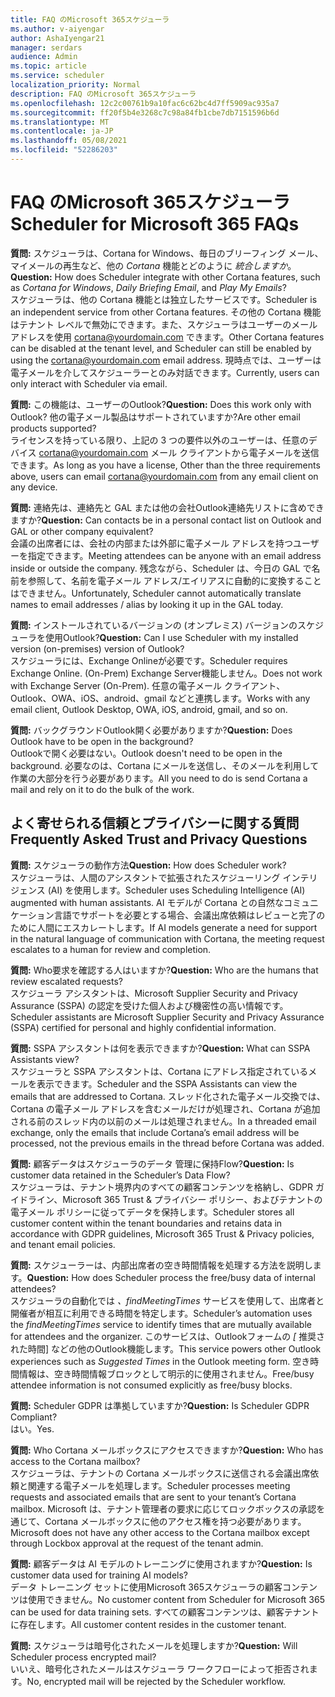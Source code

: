 ```yaml
---
title: FAQ のMicrosoft 365スケジューラ
ms.author: v-aiyengar
author: AshaIyengar21
manager: serdars
audience: Admin
ms.topic: article
ms.service: scheduler
localization_priority: Normal
description: FAQ のMicrosoft 365スケジューラ
ms.openlocfilehash: 12c2c00761b9a10fac6c62bc4d7ff5909ac935a7
ms.sourcegitcommit: ff20f5b4e3268c7c98a84fb1cbe7db7151596b6d
ms.translationtype: MT
ms.contentlocale: ja-JP
ms.lasthandoff: 05/08/2021
ms.locfileid: "52286203"
---
```

# <a name="scheduler-for-microsoft-365-faqs"></a><span data-ttu-id="a4055-103">FAQ のMicrosoft 365スケジューラ</span><span class="sxs-lookup"><span data-stu-id="a4055-103">Scheduler for Microsoft 365 FAQs</span></span>

<span data-ttu-id="a4055-104">**質問:** スケジューラは、Cortana for Windows、毎日のブリーフィング メール、マイメールの再生など、他の *Cortana* 機能とどのように *統合しますか*。</span><span class="sxs-lookup"><span data-stu-id="a4055-104">**Question:** How does Scheduler integrate with other Cortana features, such as *Cortana for Windows*, *Daily Briefing Email*, and *Play My Emails*?</span></span></br>
<span data-ttu-id="a4055-105">スケジューラは、他の Cortana 機能とは独立したサービスです。</span><span class="sxs-lookup"><span data-stu-id="a4055-105">Scheduler is an independent service from other Cortana features.</span></span> <span data-ttu-id="a4055-106">その他の Cortana 機能はテナント レベルで無効にできます。また、スケジューラはユーザーのメール アドレスを使用 cortana@yourdomain.com できます。</span><span class="sxs-lookup"><span data-stu-id="a4055-106">Other Cortana features can be disabled at the tenant level, and Scheduler can still be enabled by using the cortana@yourdomain.com email address.</span></span> <span data-ttu-id="a4055-107">現時点では、ユーザーは電子メールを介してスケジューラーとのみ対話できます。</span><span class="sxs-lookup"><span data-stu-id="a4055-107">Currently, users can only interact with Scheduler via email.</span></span>

<span data-ttu-id="a4055-108">**質問:** この機能は、ユーザーのOutlook?</span><span class="sxs-lookup"><span data-stu-id="a4055-108">**Question:** Does this work only with Outlook?</span></span> <span data-ttu-id="a4055-109">他の電子メール製品はサポートされていますか?</span><span class="sxs-lookup"><span data-stu-id="a4055-109">Are other email products supported?</span></span></br>
<span data-ttu-id="a4055-110">ライセンスを持っている限り、上記の 3 つの要件以外のユーザーは、任意のデバイス cortana@yourdomain.com メール クライアントから電子メールを送信できます。</span><span class="sxs-lookup"><span data-stu-id="a4055-110">As long as you have a license, Other than the three requirements above, users can email cortana@yourdomain.com from any email client on any device.</span></span>

<span data-ttu-id="a4055-111">**質問:** 連絡先は、連絡先と GAL または他の会社Outlook連絡先リストに含めできますか?</span><span class="sxs-lookup"><span data-stu-id="a4055-111">**Question:** Can contacts be in a personal contact list on Outlook and GAL or other company equivalent?</span></span></br>
<span data-ttu-id="a4055-112">会議の出席者には、会社の内部または外部に電子メール アドレスを持つユーザーを指定できます。</span><span class="sxs-lookup"><span data-stu-id="a4055-112">Meeting attendees can be anyone with an email address inside or outside the company.</span></span> <span data-ttu-id="a4055-113">残念ながら、Scheduler は、今日の GAL で名前を参照して、名前を電子メール アドレス/エイリアスに自動的に変換することはできません。</span><span class="sxs-lookup"><span data-stu-id="a4055-113">Unfortunately, Scheduler cannot automatically translate names to email addresses / alias by looking it up in the GAL today.</span></span>

<span data-ttu-id="a4055-114">**質問:** インストールされているバージョンの (オンプレミス) バージョンのスケジューラを使用Outlook?</span><span class="sxs-lookup"><span data-stu-id="a4055-114">**Question:** Can I use Scheduler with my installed version (on-premises) version of Outlook?</span></span></br>
<span data-ttu-id="a4055-115">スケジューラには、Exchange Onlineが必要です。</span><span class="sxs-lookup"><span data-stu-id="a4055-115">Scheduler requires Exchange Online.</span></span> <span data-ttu-id="a4055-116">(On-Prem) Exchange Server機能しません。</span><span class="sxs-lookup"><span data-stu-id="a4055-116">Does not work with Exchange Server (On-Prem).</span></span> <span data-ttu-id="a4055-117">任意の電子メール クライアント、Outlook、OWA、iOS、android、gmail などと連携します。</span><span class="sxs-lookup"><span data-stu-id="a4055-117">Works with any email client, Outlook Desktop, OWA, iOS, android, gmail, and so on.</span></span>

<span data-ttu-id="a4055-118">**質問:** バックグラウンドOutlook開く必要がありますか?</span><span class="sxs-lookup"><span data-stu-id="a4055-118">**Question:** Does Outlook have to be open in the background?</span></span></br>
<span data-ttu-id="a4055-119">Outlookで開く必要はない。</span><span class="sxs-lookup"><span data-stu-id="a4055-119">Outlook doesn't need to be open in the background.</span></span> <span data-ttu-id="a4055-120">必要なのは、Cortana にメールを送信し、そのメールを利用して作業の大部分を行う必要があります。</span><span class="sxs-lookup"><span data-stu-id="a4055-120">All you need to do is send Cortana a mail and rely on it to do the bulk of the work.</span></span>

## <a name="frequently-asked-trust-and-privacy-questions"></a><span data-ttu-id="a4055-121">よく寄せられる信頼とプライバシーに関する質問</span><span class="sxs-lookup"><span data-stu-id="a4055-121">Frequently Asked Trust and Privacy Questions</span></span>

<span data-ttu-id="a4055-122">**質問:** スケジューラの動作方法</span><span class="sxs-lookup"><span data-stu-id="a4055-122">**Question:** How does Scheduler work?</span></span></br>
<span data-ttu-id="a4055-123">スケジューラは、人間のアシスタントで拡張されたスケジューリング インテリジェンス (AI) を使用します。</span><span class="sxs-lookup"><span data-stu-id="a4055-123">Scheduler uses Scheduling Intelligence (AI) augmented with human assistants.</span></span> <span data-ttu-id="a4055-124">AI モデルが Cortana との自然なコミュニケーション言語でサポートを必要とする場合、会議出席依頼はレビューと完了のために人間にエスカレートします。</span><span class="sxs-lookup"><span data-stu-id="a4055-124">If AI models generate a need for support in the natural language of communication with Cortana, the meeting request escalates to a human for review and completion.</span></span>

<span data-ttu-id="a4055-125">**質問:** Who要求を確認する人はいますか?</span><span class="sxs-lookup"><span data-stu-id="a4055-125">**Question:** Who are the humans that review escalated requests?</span></span> </br>
<span data-ttu-id="a4055-126">スケジューラ アシスタントは、Microsoft Supplier Security and Privacy Assurance (SSPA) の認定を受けた個人および機密性の高い情報です。</span><span class="sxs-lookup"><span data-stu-id="a4055-126">Scheduler assistants are Microsoft Supplier Security and Privacy Assurance (SSPA) certified for personal and highly confidential information.</span></span> 

<span data-ttu-id="a4055-127">**質問:** SSPA アシスタントは何を表示できますか?</span><span class="sxs-lookup"><span data-stu-id="a4055-127">**Question:** What can SSPA Assistants view?</span></span></br>
<span data-ttu-id="a4055-128">スケジューラと SSPA アシスタントは、Cortana にアドレス指定されているメールを表示できます。</span><span class="sxs-lookup"><span data-stu-id="a4055-128">Scheduler and the SSPA Assistants can view  the emails that are addressed to Cortana.</span></span> <span data-ttu-id="a4055-129">スレッド化された電子メール交換では、Cortana の電子メール アドレスを含むメールだけが処理され、Cortana が追加される前のスレッド内の以前のメールは処理されません。</span><span class="sxs-lookup"><span data-stu-id="a4055-129">In a threaded email exchange, only the emails that include Cortana’s email address will be processed, not the previous emails in the thread before Cortana was added.</span></span>   

<span data-ttu-id="a4055-130">**質問:** 顧客データはスケジューラのデータ 管理に保持Flow?</span><span class="sxs-lookup"><span data-stu-id="a4055-130">**Question:** Is customer data retained in the Scheduler’s Data Flow?</span></span> </br>
<span data-ttu-id="a4055-131">スケジューラは、テナント境界内のすべての顧客コンテンツを格納し、GDPR ガイドライン、Microsoft 365 Trust & プライバシー ポリシー、およびテナントの電子メール ポリシーに従ってデータを保持します。</span><span class="sxs-lookup"><span data-stu-id="a4055-131">Scheduler stores all customer content within the tenant boundaries and retains data in accordance with GDPR guidelines, Microsoft 365 Trust & Privacy policies, and tenant email policies.</span></span>

<span data-ttu-id="a4055-132">**質問:** スケジューラーは、内部出席者の空き時間情報を処理する方法を説明します。</span><span class="sxs-lookup"><span data-stu-id="a4055-132">**Question:** How does Scheduler process the free/busy data of internal attendees?</span></span> </br>
<span data-ttu-id="a4055-133">スケジューラの自動化では *、findMeetingTimes* サービスを使用して、出席者と開催者が相互に利用できる時間を特定します。</span><span class="sxs-lookup"><span data-stu-id="a4055-133">Scheduler’s automation uses the *findMeetingTimes* service to identify times that are mutually available for attendees and the organizer.</span></span> <span data-ttu-id="a4055-134">このサービスは、Outlookフォームの *[* 推奨された時間] などの他のOutlook機能します。</span><span class="sxs-lookup"><span data-stu-id="a4055-134">This service powers other Outlook experiences such as *Suggested Times* in the Outlook meeting form.</span></span> <span data-ttu-id="a4055-135">空き時間情報は、空き時間情報ブロックとして明示的に使用されません。</span><span class="sxs-lookup"><span data-stu-id="a4055-135">Free/busy attendee information is not consumed explicitly as free/busy blocks.</span></span> 

<span data-ttu-id="a4055-136">**質問:** Scheduler GDPR は準拠していますか?</span><span class="sxs-lookup"><span data-stu-id="a4055-136">**Question:** Is Scheduler GDPR Compliant?</span></span> </br>
<span data-ttu-id="a4055-137">はい。</span><span class="sxs-lookup"><span data-stu-id="a4055-137">Yes.</span></span>

<span data-ttu-id="a4055-138">**質問:** Who Cortana メールボックスにアクセスできますか?</span><span class="sxs-lookup"><span data-stu-id="a4055-138">**Question:** Who has access to the Cortana mailbox?</span></span> </br>
<span data-ttu-id="a4055-139">スケジューラは、テナントの Cortana メールボックスに送信される会議出席依頼と関連する電子メールを処理します。</span><span class="sxs-lookup"><span data-stu-id="a4055-139">Scheduler processes meeting requests and associated emails that are sent to your tenant’s Cortana mailbox.</span></span> <span data-ttu-id="a4055-140">Microsoft は、テナント管理者の要求に応じてロックボックスの承認を通じて、Cortana メールボックスに他のアクセス権を持つ必要があります。</span><span class="sxs-lookup"><span data-stu-id="a4055-140">Microsoft does not have any other access to the Cortana mailbox except through Lockbox approval at the request of the tenant admin.</span></span>  

<span data-ttu-id="a4055-141">**質問:** 顧客データは AI モデルのトレーニングに使用されますか?</span><span class="sxs-lookup"><span data-stu-id="a4055-141">**Question:** Is customer data used for training AI models?</span></span></br>
<span data-ttu-id="a4055-142">データ トレーニング セットに使用Microsoft 365スケジューラの顧客コンテンツは使用できません。</span><span class="sxs-lookup"><span data-stu-id="a4055-142">No customer content from Scheduler for Microsoft 365 can be used for data training sets.</span></span> <span data-ttu-id="a4055-143">すべての顧客コンテンツは、顧客テナントに存在します。</span><span class="sxs-lookup"><span data-stu-id="a4055-143">All customer content resides in the customer tenant.</span></span>  

<span data-ttu-id="a4055-144">**質問:** スケジューラは暗号化されたメールを処理しますか?</span><span class="sxs-lookup"><span data-stu-id="a4055-144">**Question:** Will Scheduler process encrypted mail?</span></span></br>
<span data-ttu-id="a4055-145">いいえ、暗号化されたメールはスケジューラ ワークフローによって拒否されます。</span><span class="sxs-lookup"><span data-stu-id="a4055-145">No, encrypted mail will be rejected by the Scheduler workflow.</span></span> 





